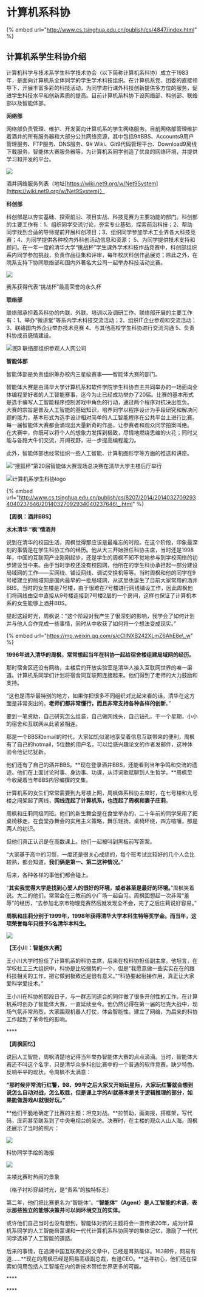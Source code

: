 # 计算机系科协

{% embed url="http://www.cs.tsinghua.edu.cn/publish/cs/4847/index.html" %}

## 计算机系学生科协介绍

计算机科学与技术系学生科学技术协会（以下简称计算机系科协）成立于1983年，是面向计算机系全体同学的学生学术科技组织。在计算机系党、团委的直接领导下，开展丰富多彩的科技活动，为同学进行课外科技创新提供多方位的服务，促进学生科技水平和创新素质的提高。目前计算机系科协下设网络部、科创部、联络部以及智能体部。

**网络部**

网络部负责管理、维护、开发面向计算机系的学生网络服务。目前网络部管理维护着酒井的所有服务器和大部分公共网络资源，其中包括9\#BBS、Accounts9用户管理服务、FTP服务、DNS服务、9\# Wiki、Git9代码管理平台、Download9离线下载服务，智能体大赛服务器等，为计算机系同学创造了优良的网络环境，并提供学习和开发的平台。

![](../.gitbook/assets/image%20%286%29.png)

酒井网络服务列表（地址[https://wiki.net9.org/w/Net9System](https://wiki.net9.org/w/Net9System)）



**科创部**

科创部是以夯实基础、探索前沿、项目实战、科技竞赛为主要功能的部门。科创部的主要工作有：1、组织同学交流讨论，夯实专业基础，探索前沿科技；2、帮助同学找到合适的导师提前开展科创项目；3、组织同学参加学术工业界各大科技竞赛；4、为同学提供各种校内外科创活动信息和资源； 5、为同学提供技术支持和顾问。在一年一度的清华大学“挑战杯”学生课外学术科技作品竞赛中，科创部组织系内同学参加挑战，负责作品征集和评审，每年校庆科创作品展览；除此之外，在院系支持下协同联络部和国内外著名大公司一起举办科技活动比赛。

![](../.gitbook/assets/image%20%2815%29.png)

我系获得代表“挑战杯”最高荣誉的永久杯



**联络部**

联络部承担着系科协的内联、外联、培训以及调研工作。联络部开展的主要工作有：1、举办“微讲堂”等系内学术科技交流活动；2、组织IT企业参观和交流活动；3、联络国内外企业举办技术竞赛 4、与其他高校学生科协进行交流沟通 5、负责科协成员感情建设。

![&#x56FE;3 &#x8054;&#x7EDC;&#x90E8;&#x7EC4;&#x7EC7;&#x53C2;&#x89C2;&#x4EBA;&#x4EBA;&#x7F51;&#x516C;&#x53F8;](../.gitbook/assets/image%20%282%29.png)

**智能体部**

智能体部是负责组织筹办校内三星级赛事——智能体大赛的部门。

智能体大赛是由清华大学计算机系和软件学院学生科协自主共同举办的一场面向全体编程爱好者的人工智能赛事，迄今为止已经成功举办了20届。比赛的基本形式是选手编写人工智能程序控制游戏中角色的行动，通过两个程序对抗决出胜负。 大赛的宗旨是普及人工智能的基础知识，培养同学以程序设计为手段研究和解决问题的能力，基本形式为选手设计相对简单的人工智能程序在公共平台上进行比赛。每一届智能体大赛都会涌现出大量新奇的作品，让参赛者和观众同学拍案叫绝。 在大赛中，你既可以将个人的想象力发挥到极致，尽情地燃烧思维的火花；同时又能与各路大牛们交流，开阔视野，进一步提高编程能力。

此外，智能体部也经常组织一些人工智能、计算机图形学等方面的推送和讲座。

![&#x201C;&#x641C;&#x72D0;&#x676F;&#x201D;&#x7B2C;20&#x5C4A;&#x667A;&#x80FD;&#x4F53;&#x5927;&#x8D5B;&#x73B0;&#x573A;&#x603B;&#x51B3;&#x8D5B;&#x5728;&#x6E05;&#x534E;&#x5927;&#x5B66;&#x4E3B;&#x697C;&#x540E;&#x5385;&#x4E3E;&#x884C;](../.gitbook/assets/image%20%281%29.png)





![&#x8BA1;&#x7B97;&#x673A;&#x7CFB;&#x5B66;&#x751F;&#x79D1;&#x534F;logo](../.gitbook/assets/image.png)



{% embed url="http://www.cs.tsinghua.edu.cn/publish/cs/8207/2014/20140327092934040237646/20140327092934040237646\_.html" %}

**【周枫：酒井BBS】**

**水木清华 “枫”情酒井**

说到在清华的校园生活，周枫觉得那应该是最难忘的时段。在这个阶段，印象最深刻的事情是在学生科协工作的经历。他从大三开始担任科协主席，当时还是1998年，中国的互联网产业刚刚起步，还是学生的周枫不知不觉地参与到学校网络的初步建设当中来。由于当时学校还没有校园网，他所在的学生科协承担起一部分建设局域网的工作——买网线、铺设网线、调试交换机等等。当时周枫和他的同学在9号楼建立的局域网是国内最早的一批局域网，从这里也诞生了目前大家常用的酒井BBS。当时的女生楼是7号楼，由于很难在7号楼进行网线铺设工作，因此周枫他们将网线由空中直接从9号楼连接到7号楼2层的一个房间，这样也保证了计算机本系的女生能够上酒井BBS。

提起这段时光，周枫说：“这个阶段对我产生了很深刻的影响，我学会了如何计划并与他人合作完成一些事情，同时从中收获了如何将一个想法变成现实。”



{% embed url="https://mp.weixin.qq.com/s/cClINXB242XLmZ6AhE8e\_w" %}



**1996年进入清华的周枫，常常想起当年在科协一起给宿舍楼组建局域网的经历。**

那时宿舍区还没有网络，主楼后的开放实验室是清华人接入互联网世界的唯一渠道。计算机系同学们计划将宿舍同互联网连接起来。他们得到了老师的大力鼓励和支持。

“这也是清华最特别的地方，如果你把很多不同组织对比起来看的话，清华在这方面是非常突出的。**老师们都非常懂行，而且非常支持各种各样的创新**。”

要到一笔资助，自己研究怎么组装，自己做网线头，自己钻孔，干一个星期，小小的宿舍和互联网从此紧紧相连。

那是一个BBS和email的时代，大家如饥似渴地享受着信息互联带来的便利，周枫有了自己的hotmail，5位数的用户名，可以给感兴趣论文的作者发邮件，这种体验令他记忆犹新。

他们还有了自己的酒井BBS。**现在登录酒井BBS，还能看到当年争鸣和交流的遗迹。他们在上面讨论时事、身边事、功课，从诗词歌赋聊到人生哲学。**周枫至今收藏着当年BBS内容编撰的文集。

计算机系的女生们常常需要到九号楼上网，周枫做系科协主席时，在七号楼和九号楼之间架起了网线，**网线连起了计算机系，也连起了周枫和妻子庄莉**。

周枫和庄莉同级同班。他们的新生舞会是在食堂举办的，二十年前的同学采用了把桌椅移走，在食堂办舞会的实用主义策略，舞乐轻扬，桌椅环绕，四方喧嚷，那是两人的初识。

但他们真正认识是在高数课上。他们一起被叫到黑板前写答案。

“大家基于高中的习惯，一度还是很关心成绩的，每个班考试比较好的几个人会比较熟，都会知道，**我们俩是第一、第二这种情况。**”

后来，各种各样的事他们都会碰上。

“**其实我觉得大学是找到心爱人的很好的环境，或者甚至是最好的环境。**”周枫笑着说。大二的他们，常常会在三教前的小广场一起自习。周枫回想起一次非常“羞辱”的经历，“去参加北京市物理竞赛然后就发现全不会，完了之后庄莉说好容易。”

**周枫和庄莉分别于1999年，1998年获得清华大学本科生特等奖学金。而当年，这项荣誉每年只授予5名清华本科生。**

![](../.gitbook/assets/image%20%2810%29.png)







**【王小川：智能体大赛】**

王小川大学时担任了计算机系的科协主席，后来在校科协担任副主席。他坦言，在学校社工三大组织中，科协是比较弱势的一个，但是“我愿意做一些实实在在的跟科技相关的工作，把它做到极致还是很有意义。”“科协要起衔接作用，真正让大家爱科学爱技术。”

王小川在科协的那段日子，与一群志同道合的同伴做了很多开创性的工作。在计算机系时创办了智能体大赛，一直延续至今。他仍然记得在第一届的坦克大战中，现场气氛非常热烈，大家围观机器人打仗，体会智能性。建立了网络，为后来的科协工作起到了革命性的影响。

\*\*\*\*

**【周枫回忆】**

说回人工智能，周枫清楚地记得当年举办智能体大赛的点点滴滴。当时，智能体大赛还不叫这个名字，只是清华众多科创比赛中的一个普通的软件竞赛。缺少特色、反响平平的现状，令周枫不太满意：

**“那时候非常流行红警，98、99年之后大家又开始玩星际，大家玩红警就会想到说怎么自动对战，怎么取胜，但是课上学的AI就基本是关于逻辑推理的部分，如果能做游戏AI就很好玩。”**

**他们干脆地确定了比赛的主题：坦克对战。**拉赞助，画海报，搭框架，写代码，庄莉甚至联系到了中央电视台的采访。决赛时，在主楼的观众人山人海。周枫还展示了当时的照片：

![](../.gitbook/assets/image%20%2816%29.png)

科协同学手绘的海报

![](../.gitbook/assets/image%20%2813%29.png)

主楼比赛时热闹的景象

（格子衬衫穿越时光，是“贵系”的独特标志）

第二年，他们把比赛更名为“智能体”。**“智能体”（Agent）是人工智能的术语，表示那些独立的能够决策并可以同环境交互的实体。**

或许他们自己当时也没有想到，智能体对抗的主题将会一直传承20年，成为计算机系同学的人工智能启蒙课和一代代计算机系科协同学的集体记忆，激励了一代代同学选择了人工智能的道路。

后来的事情，在追溯中国互联网史的文章中，已经是耳熟能详。163邮件，网易有道……**现在的周枫已经是网易高级副总裁，有道CEO。**追寻初心，他们还在探索如何用包括人工智能在内的新技术带给世界更多的可能。

\*\*\*\*

\*\*\*\*







